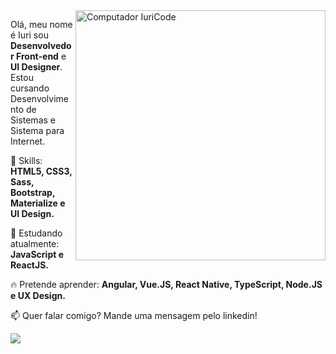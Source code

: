 <img src="https://raw.githubusercontent.com/MicaelliMedeiros/micaellimedeiros/master/image/computer-illustration.png" min-width="400px" max-width="400px" width="400px" align="right" alt="Computador IuriCode">

<p align="left">
  Olá, meu nome é Iuri sou <strong>Desenvolvedor Front-end</strong> e <strong>UI Designer</strong>.<br>
  Estou cursando Desenvolvimento de Sistemas e Sistema para Internet.
</p>

<p align="left">
  👋 Skills: <strong>HTML5, CSS3, Sass, Bootstrap, Materialize e UI Design.</strong>
</p>

<p align="left">
  🚀 Estudando atualmente: <strong>JavaScript e ReactJS.</strong>
</p>

<p align="left">
  🔥 Pretende aprender: <strong>Angular, Vue.JS, React Native, TypeScript, Node.JS e UX Design.</strong>
</p>

<p align="left">
📫  Quer falar comigo? Mande uma mensagem pelo linkedin!
</p>
 
<a href="https://www.linkedin.com/in/matheus-cbrl" alt="Linkedin">
<img src="https://img.shields.io/badge/-Matheus%20Cabral-blue?style=flat-square&logo=Linkedin&logoColor=white&link=https://www.linkedin.com/in/matheus-cbrl" /></a>
 
</p>
